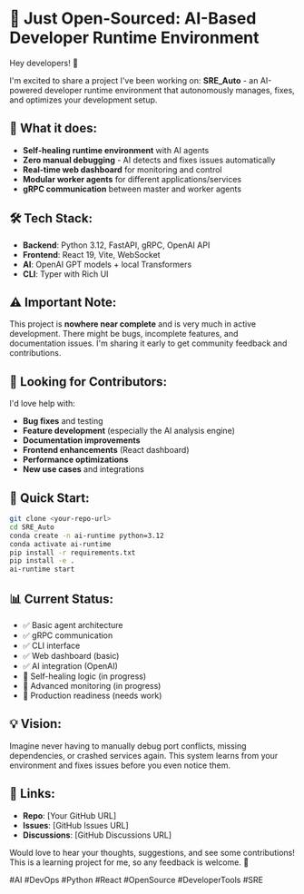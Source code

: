 # 🚀 Just Open-Sourced: AI-Based Developer Runtime Environment

Hey developers! 👋

I'm excited to share a project I've been working on: **SRE_Auto** - an AI-powered developer runtime environment that autonomously manages, fixes, and optimizes your development setup.

## 🧠 What it does:
- **Self-healing runtime environment** with AI agents
- **Zero manual debugging** - AI detects and fixes issues automatically
- **Real-time web dashboard** for monitoring and control
- **Modular worker agents** for different applications/services
- **gRPC communication** between master and worker agents

## 🛠️ Tech Stack:
- **Backend**: Python 3.12, FastAPI, gRPC, OpenAI API
- **Frontend**: React 19, Vite, WebSocket
- **AI**: OpenAI GPT models + local Transformers
- **CLI**: Typer with Rich UI

## ⚠️ Important Note:
This project is **nowhere near complete** and is very much in active development. There might be bugs, incomplete features, and documentation issues. I'm sharing it early to get community feedback and contributions.

## 🤝 Looking for Contributors:
I'd love help with:
- **Bug fixes** and testing
- **Feature development** (especially the AI analysis engine)
- **Documentation improvements**
- **Frontend enhancements** (React dashboard)
- **Performance optimizations**
- **New use cases** and integrations

## 🚀 Quick Start:
```bash
git clone <your-repo-url>
cd SRE_Auto
conda create -n ai-runtime python=3.12
conda activate ai-runtime
pip install -r requirements.txt
pip install -e .
ai-runtime start
```

## 📊 Current Status:
- ✅ Basic agent architecture
- ✅ gRPC communication
- ✅ CLI interface
- ✅ Web dashboard (basic)
- ✅ AI integration (OpenAI)
- 🔄 Self-healing logic (in progress)
- 🔄 Advanced monitoring (in progress)
- 🔄 Production readiness (needs work)

## 💡 Vision:
Imagine never having to manually debug port conflicts, missing dependencies, or crashed services again. This system learns from your environment and fixes issues before you even notice them.

## 🔗 Links:
- **Repo**: [Your GitHub URL]
- **Issues**: [GitHub Issues URL]
- **Discussions**: [GitHub Discussions URL]

Would love to hear your thoughts, suggestions, and see some contributions! This is a learning project for me, so any feedback is welcome. 🙏

#AI #DevOps #Python #React #OpenSource #DeveloperTools #SRE 
